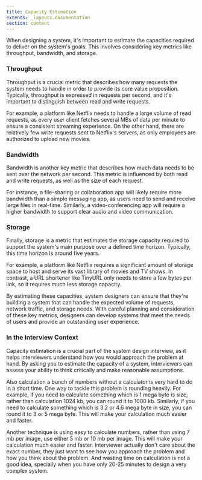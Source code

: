 ```yaml
---
title: Capacity Estimation
extends: _layouts.documentation
section: content
---
```


When designing a system, it's important to estimate the capacities required to deliver on the system's goals. This involves considering key metrics like throughput, bandwidth, and storage.

### Throughput

Throughput is a crucial metric that describes how many requests the system needs to handle in order to provide its core value proposition. Typically, throughput is expressed in requests per second, and it's important to distinguish between read and write requests.

For example, a platform like Netflix needs to handle a large volume of read requests, as every user client fetches several MBs of data per minute to ensure a consistent streaming experience. On the other hand, there are relatively few write requests sent to Netflix's servers, as only employees are authorized to upload new movies.

### Bandwidth

Bandwidth is another key metric that describes how much data needs to be sent over the network per second. This metric is influenced by both read and write requests, as well as the size of each request.

For instance, a file-sharing or collaboration app will likely require more bandwidth than a simple messaging app, as users need to send and receive large files in real-time. Similarly, a video-conferencing app will require a higher bandwidth to support clear audio and video communication.

### Storage

Finally, storage is a metric that estimates the storage capacity required to support the system's main purpose over a defined time horizon. Typically, this time horizon is around five years.

For example, a platform like Netflix requires a significant amount of storage space to host and serve its vast library of movies and TV shows. In contrast, a URL shortener like TinyURL only needs to store a few bytes per link, so it requires much less storage capacity.

By estimating these capacities, system designers can ensure that they're building a system that can handle the expected volume of requests, network traffic, and storage needs. With careful planning and consideration of these key metrics, designers can develop systems that meet the needs of users and provide an outstanding user experience.

### In the Interview Context

Capacity estimation is a crucial part of the system design interview, as it helps interviewers understand how you would approach the problem at hand. By asking you to estimate the capacity of a system, interviewers can assess your ability to think critically and make reasonable assumptions.

Also calculation a bunch of numbers without a calculator is very hard to do in a short time. One way to tackle this problem is rounding heavily. For example, if you need to calculate something which is 1 mega byte is size, rather than calculation 1024 kb, you can round it to 1000 kb. Similarly, if you need to calculate something which is 3.2 or 4.6 mega byte in size, you can round it to 3 or 5 mega byte. This will make your calculation much easier and faster.

Another technique is using easy to calculate numbers, rather than using 7 mb per image, use either 5 mb or 10 mb per image. This will make your calculation much easier and faster. Interviewer actually don't care about the exact number, they just want to see how you approach the problem and how you think about the problem. And wasting time on calculation is not a good idea, specially when you have only 20-25 minutes to design a very complex system.